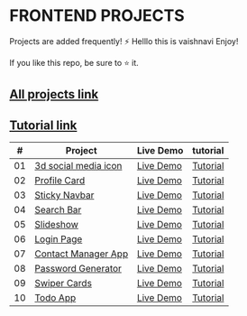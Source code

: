 # FRONTEND PROJECTS

Projects are added frequently! ⚡
Helllo this is vaishnavi
Enjoy!

If you like this repo, be sure to ⭐ it.

## [All projects link](https://frontendprojects.netlify.app/)

## [Tutorial link](https://codingbatch.gumroad.com/l/frontendprojects)

| #   | Project                                                                                                      | Live Demo                                                    | tutorial                                                       |
| --- | ------------------------------------------------------------------------------------------------------------ | ------------------------------------------------------------ | -------------------------------------------------------------- |
| 01  | [3d social media icon](https://github.com/smthari/Frontend-Projects/tree/master/3d%20social%20media%20icons) | [Live Demo](https://3d-social-media-icons.netlify.app/)      | [Tutorial](https://codingbatch.gumroad.com/l/frontendprojects) |
| 02  | [Profile Card](https://github.com/smthari/Frontend-Projects/tree/master/Animated%20profile%20card)           | [Live Demo](https://profile-card-animation.netlify.app/)     | [Tutorial](https://codingbatch.gumroad.com/l/frontendprojects) |
| 03  | [Sticky Navbar](https://github.com/smthari/Frontend-Projects/tree/master/Responsive%20sticky%20navbar)       | [Live Demo](https://responsive-sticky-navbar.netlify.app/)   | [Tutorial](https://codingbatch.gumroad.com/l/frontendprojects) |
| 04  | [Search Bar](https://github.com/smthari/Frontend-Projects/tree/master/Search%20bar%20animation)              | [Live Demo](https://animated-searchbar.netlify.app/)         | [Tutorial](https://codingbatch.gumroad.com/l/frontendprojects) |
| 05  | [Slideshow](https://github.com/smthari/Frontend-Projects/tree/master/Slideshow)                              | [Live Demo](https://slideshow-animation.netlify.app/)        | [Tutorial](https://codingbatch.gumroad.com/l/frontendprojects) |
| 06  | [Login Page](https://github.com/smthari/Frontend-Projects/tree/master/Responsive%20login%20form)             | [Live Demo](https://responsive-login-page.netlify.app/)      | [Tutorial](https://codingbatch.gumroad.com/l/frontendprojects) |
| 07  | [Contact Manager App](https://github.com/smthari/Frontend-Projects/tree/master/Contact%20manager%20app)      | [Live Demo](https://contact-manager-javascript.netlify.app/) | [Tutorial](https://codingbatch.gumroad.com/l/frontendprojects) |
| 08  | [Password Generator](https://github.com/smthari/Frontend-Projects/tree/master/Password%20generator%20system) | [Live Demo](https://password-generator-system.netlify.app/)  | [Tutorial](https://codingbatch.gumroad.com/l/frontendprojects) |
| 09  | [Swiper Cards](https://github.com/smthari/Frontend-Projects/tree/master/Swiper%20cards)                      | [Live Demo](https://swiper-card.netlify.app/)                | [Tutorial](https://codingbatch.gumroad.com/l/frontendprojects) |
| 10  | [Todo App](https://github.com/smthari/Frontend-Projects/tree/master/Todo-app)                                | [Live Demo](https://responsive-todoapp.netlify.app/)         | [Tutorial](https://codingbatch.gumroad.com/l/frontendprojects) |
